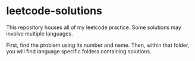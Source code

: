 # leetcode-solutions
This repository houses all of my leetcode practice. Some solutions may involve multiple languages.

First, find the problem using its number and name. Then, within that folder, you
will find language specific folders containing solutions.
